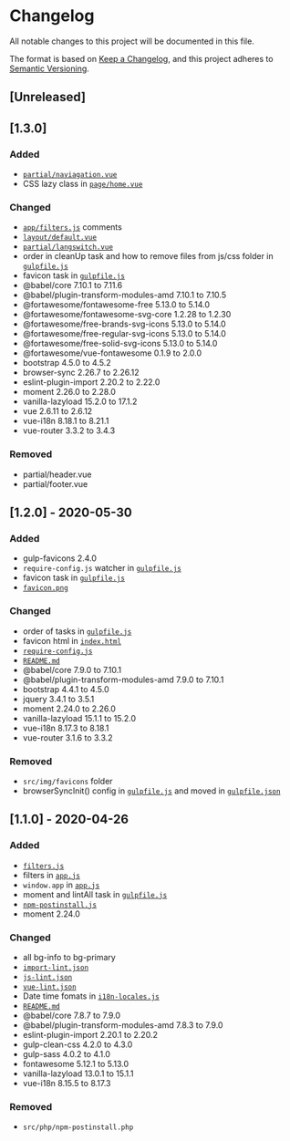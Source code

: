 # Changelog
All notable changes to this project will be documented in this file.

The format is based on [Keep a Changelog](https://keepachangelog.com/en/1.0.0/),
and this project adheres to [Semantic Versioning](https://semver.org/spec/v2.0.0.html).

## [Unreleased]

## [1.3.0]
### Added
- [`partial/naviagation.vue`](https://github.com/InsanityMeetsHH/vue-skeleton/blob/master/src/js/vue/component/partial/naviagation.vue)
- CSS lazy class in [`page/home.vue`](https://github.com/InsanityMeetsHH/vue-skeleton/blob/master/src/js/vue/component/page/home.vue)

### Changed
- [`app/filters.js`](https://github.com/InsanityMeetsHH/vue-skeleton/blob/master/src/js/vue/app/filters.js) comments
- [`layout/default.vue`](https://github.com/InsanityMeetsHH/vue-skeleton/blob/master/src/js/vue/component/layout/default.vue)
- [`partial/langswitch.vue`](https://github.com/InsanityMeetsHH/vue-skeleton/blob/master/src/js/vue/component/partial/langswitch.vue)
- order in cleanUp task and how to remove files from js/css folder in [`gulpfile.js`](https://github.com/InsanityMeetsHH/vue-skeleton/blob/master/gulpfile.js)
- favicon task in [`gulpfile.js`](https://github.com/InsanityMeetsHH/vue-skeleton/blob/master/gulpfile.js)
- @babel/core 7.10.1 to 7.11.6
- @babel/plugin-transform-modules-amd 7.10.1 to 7.10.5
- @fortawesome/fontawesome-free 5.13.0 to 5.14.0
- @fortawesome/fontawesome-svg-core 1.2.28 to 1.2.30
- @fortawesome/free-brands-svg-icons 5.13.0 to 5.14.0
- @fortawesome/free-regular-svg-icons 5.13.0 to 5.14.0
- @fortawesome/free-solid-svg-icons 5.13.0 to 5.14.0
- @fortawesome/vue-fontawesome 0.1.9 to 2.0.0
- bootstrap 4.5.0 to 4.5.2
- browser-sync 2.26.7 to 2.26.12
- eslint-plugin-import 2.20.2 to 2.22.0
- moment 2.26.0 to 2.28.0
- vanilla-lazyload 15.2.0 to 17.1.2
- vue 2.6.11 to 2.6.12
- vue-i18n 8.18.1 to 8.21.1
- vue-router 3.3.2 to 3.4.3

### Removed
- partial/header.vue
- partial/footer.vue

## [1.2.0] - 2020-05-30
### Added
- gulp-favicons 2.4.0
- `require-config.js` watcher in [`gulpfile.js`](https://github.com/InsanityMeetsHH/vue-skeleton/blob/master/gulpfile.js)
- favicon task in [`gulpfile.js`](https://github.com/InsanityMeetsHH/vue-skeleton/blob/master/gulpfile.js)
- [`favicon.png`](https://github.com/InsanityMeetsHH/vue-skeleton/blob/master/src/img/favicon.png)

### Changed
- order of tasks in [`gulpfile.js`](https://github.com/InsanityMeetsHH/vue-skeleton/blob/master/gulpfile.js)
- favicon html in [`index.html`](https://github.com/InsanityMeetsHH/vue-skeleton/blob/master/public/index.html)
- [`require-config.js`](https://github.com/InsanityMeetsHH/vue-skeleton/blob/master/src/js/module/require-config.js)
- [`README.md`](https://github.com/InsanityMeetsHH/vue-skeleton/blob/master/README.md)
- @babel/core 7.9.0 to 7.10.1
- @babel/plugin-transform-modules-amd 7.9.0 to 7.10.1
- bootstrap 4.4.1 to 4.5.0
- jquery 3.4.1 to 3.5.1
- moment 2.24.0 to 2.26.0
- vanilla-lazyload 15.1.1 to 15.2.0
- vue-i18n 8.17.3 to 8.18.1
- vue-router 3.1.6 to 3.3.2

### Removed
- `src/img/favicons` folder
- browserSyncInit() config in [`gulpfile.js`](https://github.com/InsanityMeetsHH/vue-skeleton/blob/master/gulpfile.js) and moved in [`gulpfile.json`](https://github.com/InsanityMeetsHH/vue-skeleton/blob/master/src/app/gulpfile.dist.json)

## [1.1.0] - 2020-04-26
### Added
- [`filters.js`](https://github.com/InsanityMeetsHH/vue-skeleton/blob/master/src/js/vue/app/filters.js)
- filters in [`app.js`](https://github.com/InsanityMeetsHH/vue-skeleton/blob/master/src/js/vue/app.js)
- `window.app` in [`app.js`](https://github.com/InsanityMeetsHH/vue-skeleton/blob/master/src/js/vue/app.js)
- moment and lintAll task in [`gulpfile.js`](https://github.com/InsanityMeetsHH/vue-skeleton/blob/master/gulpfile.js)
- [`npm-postinstall.js`](https://github.com/InsanityMeetsHH/vue-skeleton/blob/master/npm-postinstall.js)
- moment 2.24.0

### Changed
- all bg-info to bg-primary
- [`import-lint.json`](https://github.com/InsanityMeetsHH/vue-skeleton/blob/master/src/app/import-lint.json)
- [`js-lint.json`](https://github.com/InsanityMeetsHH/vue-skeleton/blob/master/src/app/js-lint.json)
- [`vue-lint.json`](https://github.com/InsanityMeetsHH/vue-skeleton/blob/master/src/app/vue-lint.json)
- Date time fomats in [`i18n-locales.js`](https://github.com/InsanityMeetsHH/vue-skeleton/blob/master/src/js/vue/app/i18n-locales.js)
- [`README.md`](https://github.com/InsanityMeetsHH/vue-skeleton/blob/master/README.md)
- @babel/core 7.8.7 to 7.9.0
- @babel/plugin-transform-modules-amd 7.8.3 to 7.9.0
- eslint-plugin-import 2.20.1 to 2.20.2
- gulp-clean-css 4.2.0 to 4.3.0
- gulp-sass 4.0.2 to 4.1.0
- fontawesome 5.12.1 to 5.13.0
- vanilla-lazyload 13.0.1 to 15.1.1
- vue-i18n 8.15.5 to 8.17.3

### Removed
- `src/php/npm-postinstall.php`